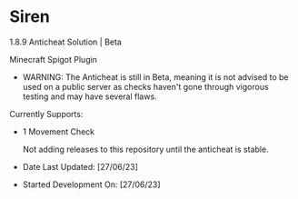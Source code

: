 # Siren
 1.8.9 Anticheat Solution | Beta
 
 Minecraft Spigot Plugin
 
- WARNING: The Anticheat is still in Beta, meaning it is not advised to be used on a public server as checks haven't gone through vigorous testing and may have several flaws.

Currently Supports:
- 1 Movement Check


  Not adding releases to this repository until the anticheat is stable.
- Date Last Updated: [27/06/23]
- Started Development On: [27/06/23]
